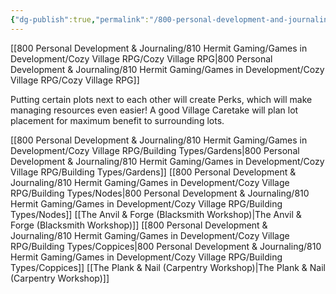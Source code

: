 ```yaml
---
{"dg-publish":true,"permalink":"/800-personal-development-and-journaling/810-hermit-gaming/games-in-development/cozy-village-rpg/lot-perks/"}
---
```



[[800 Personal Development & Journaling/810 Hermit Gaming/Games in Development/Cozy Village RPG/Cozy Village RPG\|800 Personal Development & Journaling/810 Hermit Gaming/Games in Development/Cozy Village RPG/Cozy Village RPG]]

Putting certain plots next to each other will create Perks, which will make managing resources even easier!  A good Village Caretake will plan lot placement for maximum benefit to surrounding lots.

[[800 Personal Development & Journaling/810 Hermit Gaming/Games in Development/Cozy Village RPG/Building Types/Gardens\|800 Personal Development & Journaling/810 Hermit Gaming/Games in Development/Cozy Village RPG/Building Types/Gardens]]
[[800 Personal Development & Journaling/810 Hermit Gaming/Games in Development/Cozy Village RPG/Building Types/Nodes\|800 Personal Development & Journaling/810 Hermit Gaming/Games in Development/Cozy Village RPG/Building Types/Nodes]]
[[The Anvil & Forge (Blacksmith Workshop)\|The Anvil & Forge (Blacksmith Workshop)]]
[[800 Personal Development & Journaling/810 Hermit Gaming/Games in Development/Cozy Village RPG/Building Types/Coppices\|800 Personal Development & Journaling/810 Hermit Gaming/Games in Development/Cozy Village RPG/Building Types/Coppices]]
[[The Plank & Nail (Carpentry Workshop)\|The Plank & Nail (Carpentry Workshop)]]


